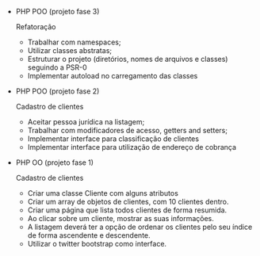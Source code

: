 - PHP POO (projeto fase 3)

	Refatoração

	- Trabalhar com namespaces;
    - Utilizar classes abstratas;
    - Estruturar o projeto (diretórios, nomes de arquivos e classes) seguindo a PSR-0
    - Implementar autoload no carregamento das classes

- PHP POO (projeto fase 2)
	
	Cadastro de clientes

	- Aceitar pessoa jurídica na listagem;
    - Trabalhar com modificadores de acesso, getters and setters;
    - Implementar interface para classificação de clientes
    - Implementar interface para utilização de endereço de cobrança

- PHP OO (projeto fase 1)
	
	Cadastro de clientes
	
	- Criar uma classe Cliente com alguns atributos
	- Criar um array de objetos de clientes, com 10 clientes dentro.
	- Criar uma página que lista todos clientes de forma resumida.
	- Ao clicar sobre um cliente, mostrar as suas informações.
	- A listagem deverá ter a opção de ordenar os clientes pelo seu índice de forma ascendente e descendente.
	- Utilizar o twitter bootstrap como interface.

